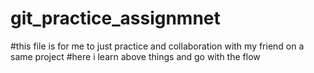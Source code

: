 # git_practice_assignmnet
#this file is for me to just practice and collaboration with my friend on a same project 
#here i learn above things and go with the flow
